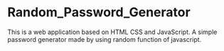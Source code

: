 # Random_Password_Generator
This is a web application based on HTML CSS and JavaScript. A simple password generator made by using random function of javascript.

